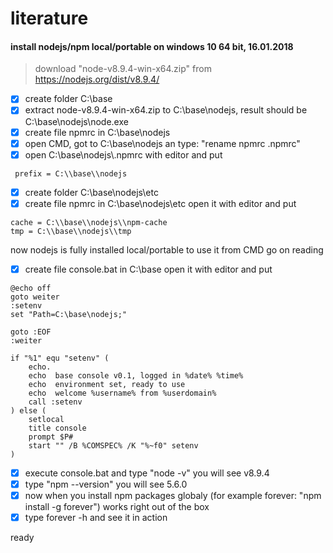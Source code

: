 # literature
#### install nodejs/npm local/portable on windows 10 64 bit, 16.01.2018
> download "node-v8.9.4-win-x64.zip" from https://nodejs.org/dist/v8.9.4/

 - [x] create folder C:\base
 - [x] extract node-v8.9.4-win-x64.zip to C:\base\nodejs, result should be C:\base\nodejs\node.exe
 - [x] create file npmrc in C:\base\nodejs
 - [x] open CMD, got to C:\base\nodejs an type: "rename npmrc .npmrc"
 - [x] open C:\base\nodejs\\.npmrc with editor and put
```
 prefix = C:\\base\\nodejs
```
 - [x] create folder C:\base\nodejs\etc
 - [x] create file npmrc in C:\base\nodejs\etc open it with editor and put
```
cache = C:\\base\\nodejs\\npm-cache
tmp = C:\\base\\nodejs\\tmp
```
now nodejs is fully installed local/portable to use it from CMD go on reading
 - [x] create file console.bat in C:\base open it with editor and put
```
@echo off
goto weiter
:setenv
set "Path=C:\base\nodejs;"

goto :EOF
:weiter

if "%1" equ "setenv" (
    echo.
    echo  base console v0.1, logged in %date% %time%
    echo  environment set, ready to use
    echo  welcome %username% from %userdomain%
    call :setenv
) else (
    setlocal
    title console
    prompt $P#
    start "" /B %COMSPEC% /K "%~f0" setenv
)

```
 - [x] execute console.bat and type "node -v" you will see v8.9.4
 - [x] type "npm --version" you will see 5.6.0
 - [x] now when you install npm packages globaly (for example forever: "npm install -g forever") works right out of the box
 - [x] type forever -h and see it in action
 
 ready

